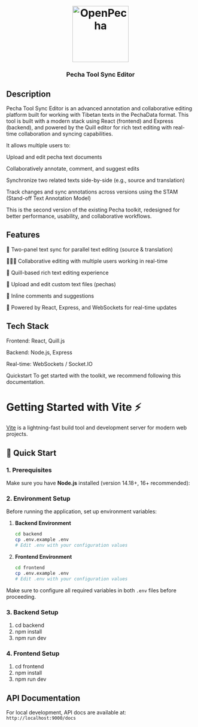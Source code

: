 <h1 align="center"> <br> <a href="https://openpecha.org"><img src="https://avatars.githubusercontent.com/u/82142807?s=400&u=19e108a15566f3a1449bafb03b8dd706a72aebcd&v=4" alt="OpenPecha" width="150"></a> <br> </h1> <h3 align="center">Pecha Tool Sync Editor</h3>

## Description

Pecha Tool Sync Editor is an advanced annotation and collaborative editing platform built for working with Tibetan texts in the PechaData format. This tool is built with a modern stack using React (frontend) and Express (backend), and powered by the Quill editor for rich text editing with real-time collaboration and syncing capabilities.

It allows multiple users to:

Upload and edit pecha text documents

Collaboratively annotate, comment, and suggest edits

Synchronize two related texts side-by-side (e.g., source and translation)

Track changes and sync annotations across versions using the STAM (Stand-off Text Annotation Model)

This is the second version of the existing Pecha toolkit, redesigned for better performance, usability, and collaborative workflows.

## Features

🔄 Two-panel text sync for parallel text editing (source & translation)

🧑‍🤝‍🧑 Collaborative editing with multiple users working in real-time

📝 Quill-based rich text editing experience

📄 Upload and edit custom text files (pechas)

💬 Inline comments and suggestions

🚀 Powered by React, Express, and WebSockets for real-time updates

## Tech Stack

Frontend: React, Quill.js

Backend: Node.js, Express

Real-time: WebSockets / Socket.IO

Quickstart
To get started with the toolkit, we recommend following this documentation.

# Getting Started with Vite ⚡

[Vite](https://vitejs.dev/) is a lightning-fast build tool and development server for modern web projects.

## 🚀 Quick Start

### 1. Prerequisites

Make sure you have **Node.js** installed (version 14.18+, 16+ recommended):

### 2. Environment Setup

Before running the application, set up environment variables:

1. **Backend Environment**

   ```bash
   cd backend
   cp .env.example .env
   # Edit .env with your configuration values
   ```

2. **Frontend Environment**
   ```bash
   cd frontend
   cp .env.example .env
   # Edit .env with your configuration values
   ```

Make sure to configure all required variables in both `.env` files before proceeding.

### 3. Backend Setup

1. cd backend
2. npm install
3. npm run dev

### 4. Frontend Setup

1. cd frontend
2. npm install
3. npm run dev

## API Documentation

For local development, API docs are available at:
`http://localhost:9000/docs`
